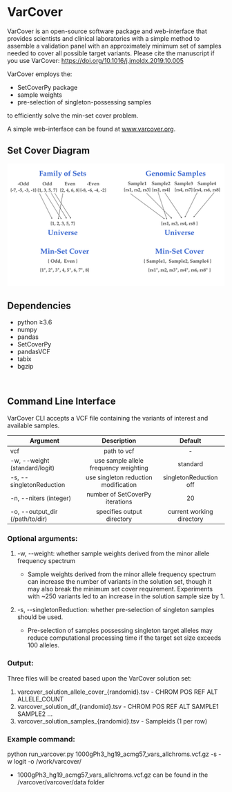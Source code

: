 # VarCover 

VarCover is an open-source software package and web-interface that provides scientists and clinical laboratories with a simple method to assemble a validation panel with an approximately minimum set of samples needed to cover all possible target variants.  Please cite the manuscript if you use VarCover: https://doi.org/10.1016/j.jmoldx.2019.10.005


VarCover employs the:  
* SetCoverPy package
* sample weights
* pre-selection of singleton-possessing samples 

to efficiently solve the min-set cover problem. 

A simple web-interface can be found at www.varcover.org.

## Set Cover Diagram
![alt text](https://github.com/erscott/varcover/blob/dev/varcover/data/coverset.jpeg)

## Dependencies  
* python ≥3.6  
* numpy  
* pandas  
* SetCoverPy  
* pandasVCF
* tabix
* bgzip

<br>

## Command Line Interface
VarCover CLI accepts a VCF file containing the variants of interest and available samples.  

| Argument               | Description      | Default      |   
| -----------------------|:----------------:| :----------------:|
| vcf                    | path to vcf      |    -     |
| -w, --weight (standard/logit)           | use sample allele frequency weighting |  standard  |   
| -s, --singletonReduction | use singleton reduction modification      |  singletonReduction off  |
| -n, --niters (integer) | number of SetCoverPy iterations      |  20  |
| -o, --output_dir (/path/to/dir) | specifies output directory      |  current working directory  |    


### Optional arguments:
1) -w, --weight: whether sample weights derived from the minor allele frequency spectrum
    * Sample weights derived from the minor allele frequency spectrum can increase the number of variants in the solution set, though it may also break the minimum set cover requirement.  Experiments with ~250 variants led to an increase in the solution sample size by 1.

2) -s, --singletonReduction: whether pre-selection of singleton samples should be used.
    * Pre-selection of samples possessing singleton target alleles may reduce computational processing time if the target set size exceeds 100 alleles.


### Output:
Three files will be created based upon the VarCover solution set:
1) varcover_solution_allele_cover_{randomid}.tsv - CHROM POS REF ALT ALLELE_COUNT
2) varcover_solution_df_{randomid}.tsv - CHROM POS REF ALT SAMPLE1 SAMPLE2 ...
3) varcover_solution_samples_{randomid}.tsv - Sampleids (1 per row)


### Example command:
python run_varcover.py 1000gPh3_hg19_acmg57_vars_allchroms.vcf.gz -s -w logit -o /work/varcover/

* 1000gPh3_hg19_acmg57_vars_allchroms.vcf.gz can be found in the /varcover/varcover/data folder

